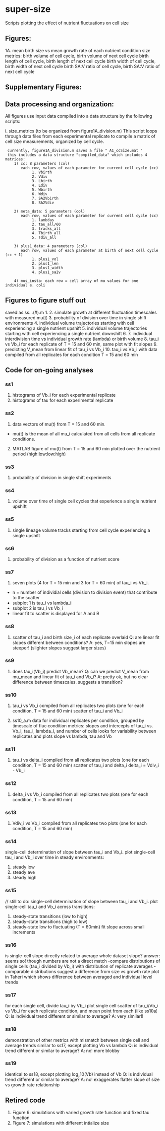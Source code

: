 # super-size
Scripts plotting the effect of nutrient fluctuations on cell size




## Figures:

1A. mean birth size vs mean growth rate of each nutrient condition
    size metrics: birth volume of cell cycle, birth volume of next cell cycle
                  birth length of cell cycle, birth length of next cell cycle
                  birth width of cell cycle, birth width of next cell cycle
                  birth SA:V ratio of cell cycle, birth SA:V ratio of next cell cycle



## Supplementary Figures:





## Data processing and organization:

  All figures use input data compiled into a data structure by the following scripts:

  i. size_metrics (to be organized from figure1A_division.m)
     This script loops through data files from each experimental replicate to compile a matrix of cell size measurements, organized by cell cycle.

     currently, figure1A_division.m saves a file " A1_ccSize.mat "
     this includes a data structure "compiled_data" which includes 4 matrices:
        1) cc: 8 parameters (col)
           each row, values of each parameter for current cell cycle (cc)
        		1. Vbirth
        		2. Vdiv
        		3. Lbirth
        		4. Ldiv
        		5. Wbirth
        		6. Wdiv
        		7. SA2Vbirth
        		8. SA2Vdiv 

        2) meta_data: 5 parameters (col)
           each row, values of each parameter for current cell cycle (cc)
        		1. lambdas
        		2. tau_all/60
        		3. tracks_all
        		4. Tbirth_all
        		5. Tdiv_all
                
        3) plus1_data: 4 parameters (col)
           each row, values of each parameter at birth of next cell cycle (cc + 1)
        		1. plus1_vol
        		2. plus1_len
        		3. plus1_width
        		4. plus1_sa2v
                      
        4) mus_insta: each row = cell array of mu values for one individual e. coli



## Figures to figure stuff out

saved as ss...(#).m
1. 
2. simulate growth at different fluctuation timescales with measured mu(t)
3. probability of division over time in single shift environments
4. individual volume trajectories starting with cell experiencing a single nutrient upshift
5. individual volume trajectories starting with cell experiencing a single nutrient downshift
6. 
7. individual interdivision time vs individual growth rate (lambda) or birth volume
8. tau_i vs Vb_i for each replicate of T = 15 and 60 min, same plot with fit slopes
9. predicting V_mean from linear fit of tau_i vs Vb_i
10. tau_i vs Vb_i with data compiled from all replicates for each condition T = 15 and 60 min



## Code for on-going analyses

### ss1
1. histograms of Vb_i for each experimental replicate
2. histograms of tau for each experimental replicate

### ss2 
1. data vectors of mu(t) from T = 15 and 60 min.
- mu(t) is the mean of all mu_i calculated from all cells from all replicate conditions.
2. MATLAB figure of mu(t) from T = 15 and 60 min plotted over the nutrient period (high:low:low:high)

### ss3
1. probability of division in single shift experiments

### ss4
1. volume over time of single cell cycles that experience a single nutrient upshift

### ss5
1. single lineage volume tracks starting from cell cycle experiencing a single upshift

### ss6
1. probability of division as a function of nutrient score

### ss7
1. seven plots (4 for T = 15 min and 3 for T = 60 min) of tau_i vs Vb_i.
- n = number of individial cells (division to division event) that contribute to the scatter
- subplot 1 is tau_i vs lambda_i
- subplot 2 is tau_i vs Vb_i
- linear fit to scatter is displayed for A and B

### ss8
1. scatter of tau_i and birth size_i of each replicate overlaid
Q: are linear fit slopes different between conditions?
A: yes, T=15 min slopes are steeper! (slighter slopes suggest larger sizes)

### ss9
1. does tau_i(Vb_i) predict Vb_mean?
Q: can we predict V_mean from mu_mean and linear fit of tau_i and Vb_i? 
A: pretty ok, but no clear difference between timescales. suggests a transition?

### ss10
1. tau_i vs Vb_i compiled from all replicates
two plots (one for each condition, T = 15 and 60 min)
scatter of tau_i and Vb_i 

2. ss10_a.m
data for individual replicates per condition, grouped by timescale of fluc condition
metrics: slopes and intercepts of tau_i vs. Vb_i, tau_i, lambda_i, and number of cells
looks for variability between replicates and plots slope vs lambda, tau and Vb

### ss11
1. tau_i vs delta_i compiled from all replicates
two plots (one for each condition, T = 15 and 60 min)
scatter of tau_i and delta_i 
delta_i = Vdiv_i - Vb_i

### ss12
1. delta_i vs Vb_i compiled from all replicates
two plots (one for each condition, T = 15 and 60 min)

### ss13
1. Vdiv_i vs Vb_i compiled from all replicates
two plots (one for each condition, T = 15 and 60 min)

### ss14
single-cell determination of slope between tau_i and Vb_i.
plot single-cell tau_i and Vb_i over time in steady environments:
1. steady low
2. steady ave
3. steady high

### ss15
// still to do:
single-cell determination of slope between tau_i and Vb_i.
plot single-cell tau_i and Vb_i across transitions:
1. steady-state transitions (low to high)
2. steady-state transitions (high to low)
3. steady-state low to fluctuating (T = 60min) 
fit slope across small increments

### ss16
is single-cell slope directly related to average whole dataset slope?
answer: seems so! though numbers are not a direct match
-compare distributions of single cells (tau_i divided by Vb_i) with distribution of replicate averages
-comparable distributions suggest a difference from size vs growth rate plot in Taheri which shows difference between averaged and individual level trends

### ss17
for each single cell, divide tau_i by Vb_i
plot single cell scatter of tau_i/Vb_i vs Vb_i for each replicate condition, and mean point from each (like ss10a)
Q: is individual trend different or similar to average? 
A: very similar!!

### ss18
demonstration of other metrics with mismatch between single cell and average trends
similar to ss17, except plotting Vb vs lambda
Q: is individual trend different or similar to average? 
A: no! more blobby

### ss19
identical to ss18, except plotting log_10(Vb) instead of Vb
Q: is individual trend different or similar to average? 
A: no! exaggerates flatter slope of size vs growth rate relationship


## Retired code

1. Figure 6: simulations with varied growth rate function and fixed tau function
2. Figure 7: simulations with different intialize size